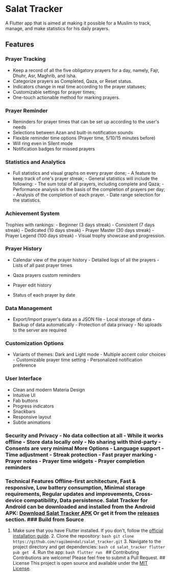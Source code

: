 # Salat Tracker

A Flutter app that is aimed at making it possible for a Muslim to track, manage, and make statistics for his daily prayers.

## Features

### Prayer Tracking
- Keep a record of all the five obligatory prayers for a day, namely, Fajr, Dhuhr, Asr, Maghrib, and Isha.
- Categorize prayers as Completed, Qaza, or Reset status.
- Indicators change in real time according to the prayer statuses;
- Customizable settings for prayer times;
- One-touch actionable method for marking prayers.

### Prayer Reminder
- Reminders for prayer times that can be set up according to the user's needs
- Selections between Azan and built-in notification sounds
- Flexible reminder time options (Prayer time, 5/10/15 minutes before)
- Will ring even in Silent mode
- Notification badges for missed prayers

### Statistics and Analytics

- Full statistics and visual graphs on every prayer done; - A feature to keep track of one's prayer streak; - General statistics will include the following: - The sum total of all prayers, including complete and Qaza; - Performance analysis on the basis of the completion of prayers per day; - Analysis of the completion of each prayer. - Date range selection for the statistics.

### Achievement System

Trophies with rankings: - Beginner (3 days streak) - Consistent (7 days streak) - Dedicated (10 days streak) - Prayer Master (30 days streak) - Prayer Legend (100 days streak) - Visual trophy showcase and progression.

### Prayer History

- Calendar view of the prayer history - Detailed logs of all the prayers - Lists of all past prayer times

- Qaza prayers custom reminders
- Prayer edit history
- Status of each prayer by date
### Data Management
- Export/Import prayer's data as a JSON file - Local storage of data - Backup of data automatically - Protection of data privacy - No uploads to the server are required

### Customization Options
- Variants of themes: Dark and Light mode - Multiple accent color choices - Customizable prayer time setting - Personalized notification preference

### User Interface
- Clean and modern Materia Design
- Intuitive UI
- Fab buttons
- Progress indicators
- Snackbars
- Responsive layout
- Subtle animations

### Security and Privacy - No data collection at all - While it works offline - Store data locally only - No sharing with third-party - Consents are very minimal More Options - Language support - Time adjustment - Streak protection - Fast prayer marking - Prayer notes - Prayer time widgets - Prayer completion reminders

### Technical Features Offline-first architecture, Fast & responsive, Low battery consumption, Minimal storage requirements, Regular updates and improvements, Cross-device compatibility, Data persistence. Salat Tracker for Android can be downloaded and installed from the Android APK: [Download Salat Tracker APK](https://github.com/ragibmondal/salat_tracker/raw/main/releases/salat_pro.apk) Or get it from the [releases](https://github.com/ragibmondal/salat_tracker/releases) section. ### Build from Source

1. Make sure that you have Flutter installed. If you don't, follow the [official installation guide](https://flutter.dev/docs/get-started/install). 2. Clone the repository: ```bash git clone https://github.com/ragibmondal/salat_tracker.git``` 3. Navigate to the project directory and get dependencies: ```bash cd salat_tracker flutter pub get ``` 4. Run the app: ```bash flutter run ``` ## Contributing Contributions are welcome! Please feel free to submit a Pull Request. ## License This project is open source and available under the [MIT License](LICENSE).
